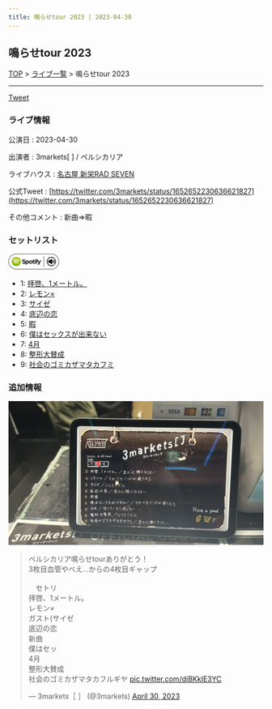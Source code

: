 ```yaml
---
title: 鳴らせtour 2023 | 2023-04-30
---
```

## 鳴らせtour 2023

[TOP](/setlist/) > [ライブ一覧](lives.html) > 鳴らせtour 2023

___

<a href="https://twitter.com/share?ref_src=twsrc%5Etfw" data-text="3markets[ ]セットリスト > 鳴らせtour 2023" class="twitter-share-button" data-via="3markets" data-hashtags="3markets" data-related="3markets" data-show-count="false">Tweet</a>

### ライブ情報

公演日
:    2023-04-30

出演者
:    3markets[ ] / ペルシカリア

ライブハウス
:    [名古屋 新栄RAD SEVEN](livehouse023.html)

公式Tweet
:    [https://twitter.com/3markets/status/1652652230636621827](https://twitter.com/3markets/status/1652652230636621827)

その他コメント
:    新曲=>暇

### セットリスト


[![play with spotify](images/spotify-icon.png)](https://open.spotify.com/playlist/3KjsEgzahXtBfhU2gIulQG)



*  1: [拝啓、1メートル。](song010.html)
*  2: [レモン×](song003.html)
*  3: [サイゼ](song004.html)
*  4: [底辺の恋](song008.html)
*  5: [暇](song040.html)
*  6: [僕はセックスが出来ない](song006.html)
*  7: [4月](song029.html)
*  8: [整形大賛成](song005.html)
*  9: [社会のゴミカザマタカフミ](song002.html)


### 追加情報

[![セトリ画像](images/063.jpg)](images/063.jpg)


<blockquote class="twitter-tweet"><p lang="ja" dir="ltr">ペルシカリア鳴らせtourありがとう！<br>3枚目血管やべえ…からの4枚目ギャップ<br><br>　セトリ<br>拝啓、1メートル。<br>レモン×<br>ガスト(サイゼ<br>底辺の恋<br>新曲<br>僕はセッ<br>4月<br>整形大賛成<br>社会のゴミカザマタカフルギヤ <a href="https://t.co/diBKkIE3YC">pic.twitter.com/diBKkIE3YC</a></p>&mdash; 3markets［ ］ (@3markets) <a href="https://twitter.com/3markets/status/1652652230636621827?ref_src=twsrc%5Etfw">April 30, 2023</a></blockquote>
<script async src="https://platform.twitter.com/widgets.js" charset="utf-8"></script>




<script async src="https://platform.twitter.com/widgets.js" charset="utf-8"></script>